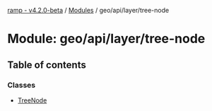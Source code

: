 [ramp - v4.2.0-beta](../README.md) / [Modules](../modules.md) / geo/api/layer/tree-node

# Module: geo/api/layer/tree-node

## Table of contents

### Classes

- [TreeNode](../classes/geo_api_layer_tree_node.TreeNode.md)
